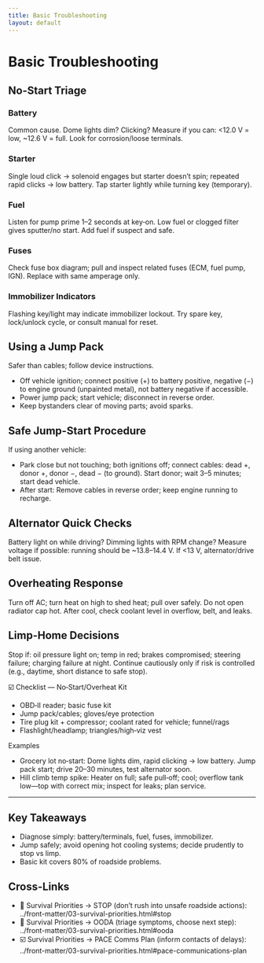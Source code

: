 ```yaml
---
title: Basic Troubleshooting
layout: default
---
```


# Basic Troubleshooting

## No-Start Triage
### Battery
Common cause. Dome lights dim? Clicking? Measure if you can: <12.0 V = low, ~12.6 V = full. Look for corrosion/loose terminals.

### Starter
Single loud click → solenoid engages but starter doesn’t spin; repeated rapid clicks → low battery. Tap starter lightly while turning key (temporary).

### Fuel
Listen for pump prime 1–2 seconds at key‑on. Low fuel or clogged filter gives sputter/no start. Add fuel if suspect and safe.

### Fuses
Check fuse box diagram; pull and inspect related fuses (ECM, fuel pump, IGN). Replace with same amperage only.

### Immobilizer Indicators
Flashing key/light may indicate immobilizer lockout. Try spare key, lock/unlock cycle, or consult manual for reset.

## Using a Jump Pack
Safer than cables; follow device instructions.

- Off vehicle ignition; connect positive (+) to battery positive, negative (−) to engine ground (unpainted metal), not battery negative if accessible.
- Power jump pack; start vehicle; disconnect in reverse order.
- Keep bystanders clear of moving parts; avoid sparks.

## Safe Jump-Start Procedure
If using another vehicle:

- Park close but not touching; both ignitions off; connect cables: dead +, donor +, donor −, dead − (to ground). Start donor; wait 3–5 minutes; start dead vehicle.
- After start: Remove cables in reverse order; keep engine running to recharge.

## Alternator Quick Checks
Battery light on while driving? Dimming lights with RPM change? Measure voltage if possible: running should be ~13.8–14.4 V. If <13 V, alternator/drive belt issue.

## Overheating Response
Turn off AC; turn heat on high to shed heat; pull over safely. Do not open radiator cap hot. After cool, check coolant level in overflow, belt, and leaks.

## Limp-Home Decisions
Stop if: oil pressure light on; temp in red; brakes compromised; steering failure; charging failure at night. Continue cautiously only if risk is controlled (e.g., daytime, short distance to safe stop).

☑️ Checklist — No‑Start/Overheat Kit
- OBD‑II reader; basic fuse kit
- Jump pack/cables; gloves/eye protection
- Tire plug kit + compressor; coolant rated for vehicle; funnel/rags
- Flashlight/headlamp; triangles/high‑viz vest

Examples
- Grocery lot no‑start: Dome lights dim, rapid clicking → low battery. Jump pack start; drive 20–30 minutes, test alternator soon.
- Hill climb temp spike: Heater on full; safe pull‑off; cool; overflow tank low—top with correct mix; inspect for leaks; plan service.

---

## Key Takeaways
- Diagnose simply: battery/terminals, fuel, fuses, immobilizer.
- Jump safely; avoid opening hot cooling systems; decide prudently to stop vs limp.
- Basic kit covers 80% of roadside problems.

## Cross-Links
- 📝 Survival Priorities → STOP (don’t rush into unsafe roadside actions): ../front-matter/03-survival-priorities.html#stop
- 📝 Survival Priorities → OODA (triage symptoms, choose next step): ../front-matter/03-survival-priorities.html#ooda
- ☑️ Survival Priorities → PACE Comms Plan (inform contacts of delays): ../front-matter/03-survival-priorities.html#pace-communications-plan
